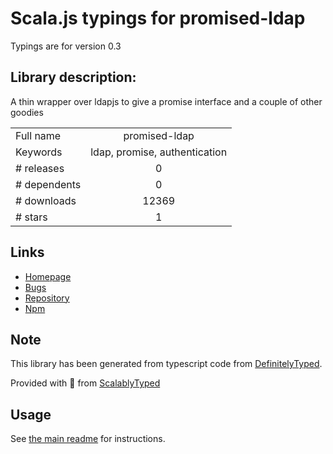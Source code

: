 
# Scala.js typings for promised-ldap

Typings are for version 0.3

## Library description:
A thin wrapper over ldapjs to give a promise interface and a couple of other goodies

|                    |                 |
| ------------------ | :-------------: |
| Full name          | promised-ldap |
| Keywords           | ldap, promise, authentication |
| # releases         | 0 |
| # dependents       | 0 |
| # downloads        | 12369 |
| # stars            | 1 |

## Links
- [Homepage](https://github.com/stewartml/promised-ldap#readme)
- [Bugs](https://github.com/stewartml/promised-ldap/issues)
- [Repository](https://github.com/stewartml/promised-ldap)
- [Npm](https://www.npmjs.com/package/promised-ldap)
    


## Note
This library has been generated from typescript code from [DefinitelyTyped](https://definitelytyped.org).

Provided with :purple_heart: from [ScalablyTyped](https://github.com/oyvindberg/ScalablyTyped)

## Usage
See [the main readme](../../readme.md) for instructions.


